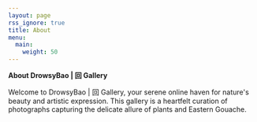 ```yaml
---
layout: page
rss_ignore: true
title: About
menu:
  main:
    weight: 50
---
```

**About DrowsyBao | 回 Gallery**

Welcome to DrowsyBao | 回 Gallery, your serene online haven for nature's beauty and artistic expression. This gallery is a heartfelt curation of photographs capturing the delicate allure of plants and Eastern Gouache.
